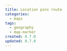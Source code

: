 ```yaml
---
title: Location pins route
categories:
  - maps
tags:
  - geography
  - map-marker
created: 0.7.0
updated: 0.7.0
---
```

